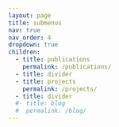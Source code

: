 ```yaml
---
layout: page
title: submenus
nav: true
nav_order: 4
dropdown: true
children:
  - title: publications
    permalink: /publications/
  - title: divider
  - title: projects
    permalink: /projects/
  - title: divider
  #- title: blog
  #  permalink: /blog/
---
```

